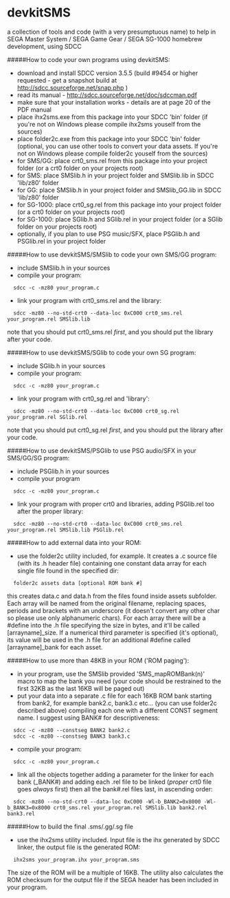 devkitSMS
=========

a collection of tools and code (with a very presumptuous name) to help in SEGA Master System / SEGA Game Gear / SEGA SG-1000 homebrew development, using SDCC

#####How to code your own programs using devkitSMS:

* download and install SDCC version 3.5.5 (build #9454 or higher requested - get a snapshot build at http://sdcc.sourceforge.net/snap.php )
* read its manual - http://sdcc.sourceforge.net/doc/sdccman.pdf
* make sure that your installation works - details are at page 20 of the PDF manual
* place ihx2sms.exe from this package into your SDCC 'bin' folder
  (if you're not on Windows please compile ihx2sms youself from the sources)
* place folder2c.exe from this package into your SDCC 'bin' folder
  (optional, you can use other tools to convert your data assets. If you're not on Windows please compile folder2c youself from the sources)
* for SMS/GG:  place crt0_sms.rel from this package into your project folder (or a crt0 folder on your projects root)
* for SMS: place SMSlib.h in your project folder and SMSlib.lib in SDCC 'lib/z80' folder
* for GG:  place SMSlib.h in your project folder and SMSlib_GG.lib in SDCC 'lib/z80' folder
* for SG-1000: place crt0_sg.rel from this package into your project folder (or a crt0 folder on your projects root)
* for SG-1000: place SGlib.h and SGlib.rel in your project folder (or a SGlib folder on your projects root)
* optionally, if you plan to use PSG music/SFX, place PSGlib.h and PSGlib.rel in your project folder

#####How to use devkitSMS/SMSlib to code your own SMS/GG program:

* include SMSlib.h in your sources
* compile your program:
```
  sdcc -c -mz80 your_program.c
```
* link your program with crt0_sms.rel and the library:
```
  sdcc -mz80 --no-std-crt0 --data-loc 0xC000 crt0_sms.rel your_program.rel SMSlib.lib
```
  note that you should put crt0_sms.rel *first*, and you should put the library after your code.
  
#####How to use devkitSMS/SGlib to code your own SG program:

* include SGlib.h in your sources
* compile your program:
```
  sdcc -c -mz80 your_program.c
```
* link your program with crt0_sg.rel and 'library':
```
  sdcc -mz80 --no-std-crt0 --data-loc 0xC000 crt0_sg.rel your_program.rel SGlib.rel
```
  note that you should put crt0_sg.rel *first*, and you should put the library after your code.
  
#####How to use devkitSMS/PSGlib to use PSG audio/SFX in your SMS/GG/SG program:

* include PSGlib.h in your sources
* compile your program
```
  sdcc -c -mz80 your_program.c
```
* link your program with proper crt0 and libraries, adding PSGlib.rel too after the proper library:
```
  sdcc -mz80 --no-std-crt0 --data-loc 0xC000 crt0_sms.rel your_program.rel SMSlib.lib PSGlib.rel
```

#####How to add external data into your ROM:

* use the folder2c utility included, for example.
  It creates a .c source file (with its .h header file) containing one constant data array for each single file found in the specified dir:
```
  folder2c assets data [optional ROM bank #]
```
  this creates data.c and data.h from the files found inside assets subfolder.
Each array will be named from the original filename, replacing spaces, periods and brackets with an underscore (it doesn't convert any other char so please use only alphanumeric chars). For each array there will be a #define into the .h file specifying the size in bytes, and it'll be called [arrayname]_size.
If a numerical third parameter is specified (it's optional), its value will be used in the .h file for an additional #define called [arrayname]_bank for each asset.

#####How to use more than 48KB in your ROM ('ROM paging'):

* in your program, use the SMSlib provided 'SMS_mapROMBank(n)' macro to map the bank you need (your code should be restrained to the first 32KB as the last 16KB will be paged out)
* put your data into a separate .c file for each 16KB ROM bank starting from bank2, for example bank2.c, bank3.c etc... (you can use folder2c described above) compiling each one with a different CONST segment name.
  I suggest using BANK# for descriptiveness:
```
  sdcc -c -mz80 --constseg BANK2 bank2.c
  sdcc -c -mz80 --constseg BANK3 bank3.c
```
* compile your program:
```
  sdcc -c -mz80 your_program.c
```
* link all the objects together adding a parameter for the linker for each bank (_BANK#) and adding each .rel file to be linked (*proper* crt0 file goes *always* first) then all the bank#.rel files last, in ascending order:
```
  sdcc -mz80 --no-std-crt0 --data-loc 0xC000 -Wl-b_BANK2=0x8000 -Wl-b_BANK3=0x8000 crt0_sms.rel your_program.rel SMSlib.lib bank2.rel bank3.rel
```

#####How to build the final .sms/.gg/.sg file

* use the ihx2sms utility included. Input file is the ihx generated by SDCC linker, the output file is the generated ROM:
```
  ihx2sms your_program.ihx your_program.sms
```
  The size of the ROM will be a multiple of 16KB. The utility also calculates the ROM checksum for the output file if the SEGA header has been included in your program.
